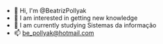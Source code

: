 - 👋 Hi, I'm @BeatrizPollyak
- 👀 I am interested in getting new knowledge
- 🌱 I am currently studying Sistemas da informação
- 📫 be_pollyak@hotmail.com

<!---
BeatrizPollyak/BeatrizPollyak is a ✨ special ✨ repository because its `README.md` (this file) appears on your GitHub profile.
You can click the Preview link to take a look at your changes.
--->
